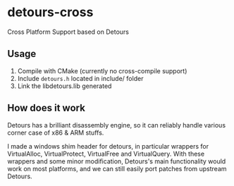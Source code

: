 # detours-cross

Cross Platform Support based on Detours

## Usage

1. Compile with CMake (currently no cross-compile support)
2. Include `detours.h` located in include/ folder
3. Link the libdetours.lib generated

## How does it work

Detours has a brilliant disassembly engine, so it can reliably handle various corner case of x86 & ARM stuffs.

I made a windows shim header for detours, in particular wrappers for VirtualAlloc, VirtualProtect, VirtualFree and VirtualQuery.
With these wrappers and some minor modification, Detours's main functionality would work on most platforms, and we can still easily port patches from upstream Detours.